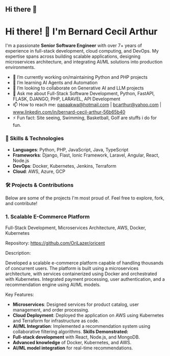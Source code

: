 ## Hi there 👋

<!--
**OriLazer/OriLazer** is a ✨ _special_ ✨ repository because its `README.md` (this file) appears on your GitHub profile.

Here are some ideas to get you started:

- 🔭 I’m currently working on ...
- 🌱 I’m currently learning ...
- 👯 I’m looking to collaborate on ...
- 🤔 I’m looking for help with ...
- 💬 Ask me about ...
- 📫 How to reach me: ...
- 😄 Pronouns: ...
- ⚡ Fun fact: ...
-->
# Hi there! 👋 I'm Bernard Cecil Arthur

I'm a passionate **Senior Software Engineer** with over 7+ years of experience in full-stack development, cloud computing, and DevOps. My expertise spans across building scalable applications, designing microservices architecture, and integrating AI/ML solutions into production environments.

- 🔭 I’m currently working on/maintaining Python and PHP projects
- 🌱 I’m learning AI Agents and Automation
- 👯 I’m looking to collaborate on Generative AI and LLM projects
- 💬 Ask me about Full-Stack Software Development, Python, FastAPI, FLASK, DJANGO, PHP, LARAVEL, API Development
- 📫 How to reach me: papaakwa@hotmail.com | bcarthur@yahoo.com | www.linkedin.com/in/bernard-cecil-arthur-56b65b40
- ⚡ Fun fact: Site seeing, Swimming, Basketball, Golf are stuffs i do for fun.

### 🚀 Skills & Technologies
- **Languages**: Python, PHP, JavaScript, Java, TypeScript
- **Frameworks**: Django, Flast, Ionic Framework, Laravel, Angular, React, Node.js
- **DevOps**: Docker, Kubernetes, Jenkins, Terraform
- **Cloud**: AWS, Azure, GCP

### 🛠️ Projects & Contributions
Below are some of the projects I'm most proud of. Feel free to explore, fork, and contribute!

### **1. Scalable E-Commerce Platform**
Full-Stack Development, Microservices Architecture, AWS, Docker, Kubernetes

Repository: https://github.com/OriLazer/oricent

Description:

Developed a scalable e-commerce platform capable of handling thousands of concurrent users. The platform is built using a microservices architecture, with services containerized using Docker and orchestrated with Kubernetes. Integrated payment processing, user authentication, and a recommendation engine using AI/ML models.

Key Features:
- **Microservices**: Designed services for product catalog, user management, and order processing.
- **Cloud Deployment**: Deployed the application on AWS using Kubernetes and Terraform for infrastructure as code.
- **AI/ML Integration**: Implemented a recommendation system using collaborative filtering algorithms.
**Skills Demonstrated:**
- **Full-stack development** with React, Node.js, and MongoDB.
- **Advanced knowledge** of Docker, Kubernetes, and AWS.
- **AI/ML model integration** for real-time recommendations.

